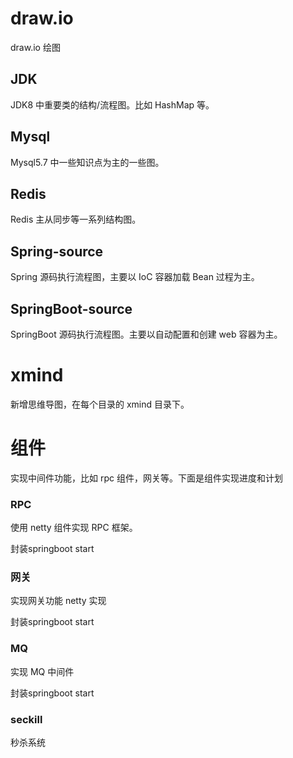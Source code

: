 # draw.io
draw.io 绘图
## JDK
JDK8 中重要类的结构/流程图。比如 HashMap 等。

## Mysql
Mysql5.7 中一些知识点为主的一些图。

## Redis
Redis 主从同步等一系列结构图。

## Spring-source
Spring 源码执行流程图，主要以 IoC 容器加载 Bean 过程为主。

## SpringBoot-source
SpringBoot 源码执行流程图。主要以自动配置和创建 web 容器为主。

# xmind
新增思维导图，在每个目录的 xmind 目录下。



# 组件

实现中间件功能，比如 rpc 组件，网关等。下面是组件实现进度和计划

### RPC

使用 netty 组件实现 RPC 框架。

封装springboot start





### 网关

实现网关功能 netty 实现

封装springboot start



### MQ

实现 MQ 中间件

封装springboot start

### seckill
秒杀系统



